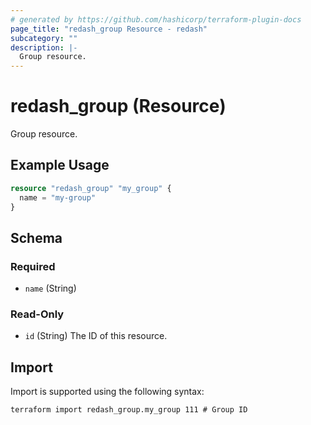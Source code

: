 ```yaml
---
# generated by https://github.com/hashicorp/terraform-plugin-docs
page_title: "redash_group Resource - redash"
subcategory: ""
description: |-
  Group resource.
---
```


# redash_group (Resource)

Group resource.

## Example Usage

```terraform
resource "redash_group" "my_group" {
  name = "my-group"
}
```

<!-- schema generated by tfplugindocs -->
## Schema

### Required

- `name` (String)

### Read-Only

- `id` (String) The ID of this resource.

## Import

Import is supported using the following syntax:

```shell
terraform import redash_group.my_group 111 # Group ID
```
